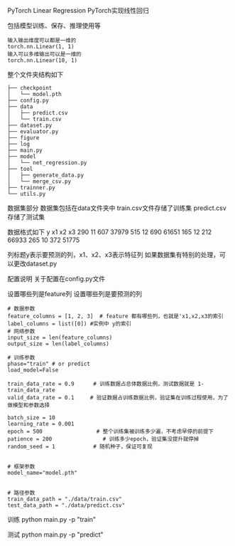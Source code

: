 PyTorch Linear Regression
PyTorch实现线性回归

包括模型训练、保存、推理使用等
```
输入输出维度可以都是一维的   
torch.nn.Linear(1, 1)
输入可以多维输出可以是一维的
torch.nn.Linear(10, 1)
```
整个文件夹结构如下
```
├── checkpoint
│   └── model.pth
├── config.py
├── data
│   ├── predict.csv
│   └── train.csv
├── dataset.py
├── evaluator.py
├── figure
├── log
├── main.py
├── model
│   └── net_regression.py
├── tool
│   ├── generate_data.py
│   └── merge_csv.py
├── trainner.py
└── utils.py
```
数据集部分
数据集包括在data文件夹中
train.csv文件存储了训练集
predict.csv存储了测试集

数据格式如下
y	x1	x2	x3
290	11	607	37979
515	12	690	61651
165	12	212	66933
265	10	372	51775

列标题y表示要预测的列，x1、x2、x3表示特征列
如果数据集有特别的处理，可以更改dataset.py

配置说明
关于配置在config.py文件

设置哪些列是feature列
设置哪些列是要预测的列
```
# 数据参数
feature_columns = [1, 2, 3]  # feature 都有哪些列，也就是'x1,x2,x3的索引
label_columns = list([0]) #实例中 y的索引
# 网络参数
input_size = len(feature_columns)
output_size = len(label_columns)

# 训练参数
phase="train" # or predict
load_model=False

train_data_rate = 0.9      # 训练数据占总体数据比例，测试数据就是 1-train_data_rate
valid_data_rate = 0.1     # 验证数据占训练数据比例，验证集在训练过程使用，为了做模型和参数选择

batch_size = 10
learning_rate = 0.001
epoch = 500                 # 整个训练集被训练多少遍，不考虑早停的前提下
patience = 200                # 训练多少epoch，验证集没提升就停掉
random_seed = 1            # 随机种子，保证可复现


# 框架参数
model_name="model.pth"


# 路径参数
train_data_path = "./data/train.csv"
test_data_path = "./data/predict.csv"
```
训练
python main.py -p "train"

测试
python main.py -p "predict"
